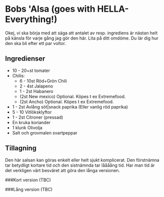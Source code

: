 # Bobs 'Alsa (goes with HELLA-Everything!)
Okej, vi ska börja med att säga att antalet av resp. ingrediens är nästan helt på känsla för varje gång jag gör den här. Lita på ditt omdöme. Du lär dig hur den ska bli efter ett par voltor.

## Ingredienser

* 10 - 20+st tomater
* Chilis:
  - 6 - 10st Röd+Grön Chili
  - 2 - 4st Jalapeno
  - 1 - 2st Habanero
  - (2st New mexico) Optional. Köpes t ex Extremefood.
  - (2st Ancho) Optional. Köpes t ex Extremefood.
* 1 - 2st Avlång söt|snack paprika (Eller vanlig röd paprika)
* 5 - 10 Vitlöksklyftor
* 1 - 2st Citroner (pressad)
* En kruka koriander
* 1 klunk Olivolja
* Salt och grovmalen svartpeppar

## Tillagning
Den här salsan kan göras enkelt eller helt sjukt komplicerat. Den förstnämna tar betydligt kortare tid och den sistnämnda tar låååång tid. Har man tid är det verkligen värt besväret att göra den långa versionen.

###Kort version
(TBC)

###Lång version
(TBC)
